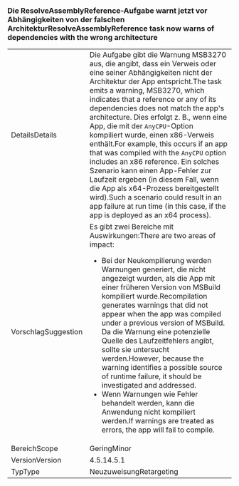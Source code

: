 ### <a name="resolveassemblyreference-task-now-warns-of-dependencies-with-the-wrong-architecture"></a><span data-ttu-id="e2b76-101">Die ResolveAssemblyReference-Aufgabe warnt jetzt vor Abhängigkeiten von der falschen Architektur</span><span class="sxs-lookup"><span data-stu-id="e2b76-101">ResolveAssemblyReference task now warns of dependencies with the wrong architecture</span></span>

|   |   |
|---|---|
|<span data-ttu-id="e2b76-102">Details</span><span class="sxs-lookup"><span data-stu-id="e2b76-102">Details</span></span>|<span data-ttu-id="e2b76-103">Die Aufgabe gibt die Warnung MSB3270 aus, die angibt, dass ein Verweis oder eine seiner Abhängigkeiten nicht der Architektur der App entspricht.</span><span class="sxs-lookup"><span data-stu-id="e2b76-103">The task emits a warning, MSB3270, which indicates that a reference or any of its dependencies does not match the app's architecture.</span></span> <span data-ttu-id="e2b76-104">Dies erfolgt z. B., wenn eine App, die mit der <code>AnyCPU</code>-Option kompiliert wurde, einen x86-Verweis enthält.</span><span class="sxs-lookup"><span data-stu-id="e2b76-104">For example, this occurs if an app that was compiled with the <code>AnyCPU</code> option includes an x86 reference.</span></span> <span data-ttu-id="e2b76-105">Ein solches Szenario kann einen App-Fehler zur Laufzeit ergeben (in diesem Fall, wenn die App als x64-Prozess bereitgestellt wird).</span><span class="sxs-lookup"><span data-stu-id="e2b76-105">Such a scenario could result in an app failure at run time (in this case, if the app is deployed as an x64 process).</span></span>|
|<span data-ttu-id="e2b76-106">Vorschlag</span><span class="sxs-lookup"><span data-stu-id="e2b76-106">Suggestion</span></span>|<span data-ttu-id="e2b76-107">Es gibt zwei Bereiche mit Auswirkungen:</span><span class="sxs-lookup"><span data-stu-id="e2b76-107">There are two areas of impact:</span></span><ul><li><span data-ttu-id="e2b76-108">Bei der Neukompilierung werden Warnungen generiert, die nicht angezeigt wurden, als die App mit einer früheren Version von MSBuild kompiliert wurde.</span><span class="sxs-lookup"><span data-stu-id="e2b76-108">Recompilation generates warnings that did not appear when the app was compiled under a previous version of MSBuild.</span></span> <span data-ttu-id="e2b76-109">Da die Warnung eine potenzielle Quelle des Laufzeitfehlers angibt, sollte sie untersucht werden.</span><span class="sxs-lookup"><span data-stu-id="e2b76-109">However, because the warning identifies a possible source of runtime failure, it should be investigated and addressed.</span></span></li><li><span data-ttu-id="e2b76-110">Wenn Warnungen wie Fehler behandelt werden, kann die Anwendung nicht kompiliert werden.</span><span class="sxs-lookup"><span data-stu-id="e2b76-110">If warnings are treated as errors, the app will fail to compile.</span></span></li></ul>|
|<span data-ttu-id="e2b76-111">Bereich</span><span class="sxs-lookup"><span data-stu-id="e2b76-111">Scope</span></span>|<span data-ttu-id="e2b76-112">Gering</span><span class="sxs-lookup"><span data-stu-id="e2b76-112">Minor</span></span>|
|<span data-ttu-id="e2b76-113">Version</span><span class="sxs-lookup"><span data-stu-id="e2b76-113">Version</span></span>|<span data-ttu-id="e2b76-114">4.5.1</span><span class="sxs-lookup"><span data-stu-id="e2b76-114">4.5.1</span></span>|
|<span data-ttu-id="e2b76-115">Typ</span><span class="sxs-lookup"><span data-stu-id="e2b76-115">Type</span></span>|<span data-ttu-id="e2b76-116">Neuzuweisung</span><span class="sxs-lookup"><span data-stu-id="e2b76-116">Retargeting</span></span>|

